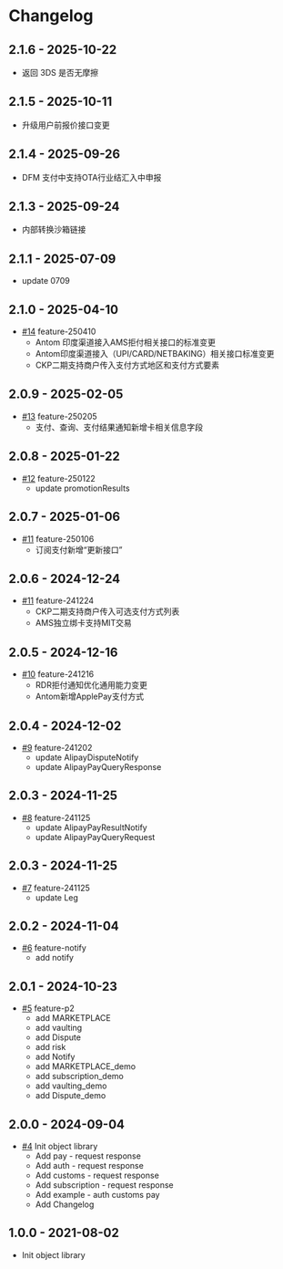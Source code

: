 # Changelog## 2.1.6 - 2025-10-22- 返回 3DS 是否无摩擦## 2.1.5 - 2025-10-11- 升级用户前报价接口变更## 2.1.4 - 2025-09-26- DFM 支付中支持OTA行业结汇入中申报## 2.1.3 - 2025-09-24- 内部转换沙箱链接## 2.1.1 - 2025-07-09- update 0709## 2.1.0 - 2025-04-10*  [#14](https://github.com/alipay/global-open-sdk-dotnet/pull/13) feature-250410    - Antom 印度渠道接入AMS拒付相关接口的标准变更    - Antom印度渠道接入（UPI/CARD/NETBAKING）相关接口标准变更    - CKP二期支持商户传入支付方式地区和支付方式要素## 2.0.9 - 2025-02-05*  [#13](https://github.com/alipay/global-open-sdk-dotnet/pull/13) feature-250205   - 支付、查询、支付结果通知新增卡相关信息字段## 2.0.8 - 2025-01-22*  [#12](https://github.com/alipay/global-open-sdk-dotnet/pull/12) feature-250122   - update promotionResults## 2.0.7 - 2025-01-06*  [#11](https://github.com/alipay/global-open-sdk-dotnet/pull/11) feature-250106    - 订阅支付新增“更新接口”## 2.0.6 - 2024-12-24*  [#11](https://github.com/alipay/global-open-sdk-dotnet/pull/10) feature-241224   - CKP二期支持商户传入可选支付方式列表   - AMS独立绑卡支持MIT交易## 2.0.5 - 2024-12-16*  [#10](https://github.com/alipay/global-open-sdk-dotnet/pull/10) feature-241216   - RDR拒付通知优化通用能力变更   - Antom新增ApplePay支付方式## 2.0.4 - 2024-12-02*  [#9](https://github.com/alipay/global-open-sdk-dotnet/pull/9) feature-241202   - update AlipayDisputeNotify   - update AlipayPayQueryResponse## 2.0.3 - 2024-11-25*  [#8](https://github.com/alipay/global-open-sdk-dotnet/pull/8) feature-241125   - update AlipayPayResultNotify   - update AlipayPayQueryRequest## 2.0.3 - 2024-11-25*  [#7](https://github.com/alipay/global-open-sdk-dotnet/pull/7) feature-241125   - update Leg## 2.0.2 - 2024-11-04*  [#6](https://github.com/alipay/global-open-sdk-dotnet/pull/6) feature-notify   - add notify## 2.0.1 - 2024-10-23 *  [#5](https://github.com/alipay/global-open-sdk-dotnet/pull/5) feature-p2   - add MARKETPLACE   - add vaulting   - add Dispute   - add risk   - add Notify   - add MARKETPLACE_demo   - add subscription_demo   - add vaulting_demo   - add Dispute_demo## 2.0.0 - 2024-09-04*  [#4](https://github.com/alipay/global-open-sdk-dotnet/pull/4) Init object library    * Add pay - request response    * Add auth - request response    * Add customs - request response    * Add subscription - request response    * Add example - auth customs pay    * Add Changelog## 1.0.0 - 2021-08-02*  Init object library